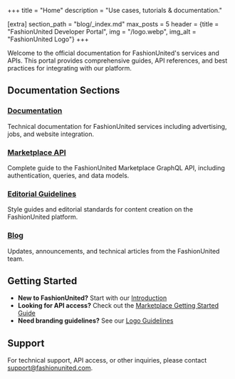 +++
title = "Home"
description = "Use cases, tutorials & documentation."

[extra]
section_path = "blog/_index.md"
max_posts = 5
header = {title = "FashionUnited Developer Portal", img = "/logo.webp", img_alt = "FashionUnited Logo"}
+++

Welcome to the official documentation for FashionUnited's services and APIs. This portal provides comprehensive guides, API references, and best practices for integrating with our platform.

## Documentation Sections

### [Documentation](/docs/)
Technical documentation for FashionUnited services including advertising, jobs, and website integration.

### [Marketplace API](/marketplace/)
Complete guide to the FashionUnited Marketplace GraphQL API, including authentication, queries, and data models.

### [Editorial Guidelines](/editorial/)
Style guides and editorial standards for content creation on the FashionUnited platform.

### [Blog](/blog/)
Updates, announcements, and technical articles from the FashionUnited team.

## Getting Started

- **New to FashionUnited?** Start with our [Introduction](/docs/introduction/)
- **Looking for API access?** Check out the [Marketplace Getting Started Guide](/marketplace/getting-started/)
- **Need branding guidelines?** See our [Logo Guidelines](/docs/logo/)

## Support

For technical support, API access, or other inquiries, please contact support@fashionunited.com.
